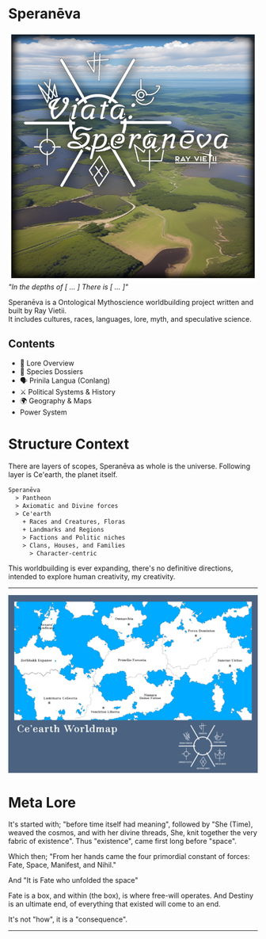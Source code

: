 # Speranēva  
![cover](./cover.png)
_"In the depths of [ ... ]  There is [ ... ]"_  

Speranēva is a Ontological Mythoscience worldbuilding project written and built by Ray Vietii.  
It includes cultures, races, languages, lore, myth, and speculative science.

## Contents
- 📜 Lore Overview
- 🧬 Species Dossiers
- 🗣️ Prinila Langua (Conlang)
- ⚔️ Political Systems & History
- 🌍 Geography & Maps
- Power System

# Structure Context

There are layers of scopes, Speranēva as whole is the universe. Following layer is Ce'earth, the planet itself.
```
Speranēva
  > Pantheon
  > Axiomatic and Divine forces
  > Ce'earth
    + Races and Creatures, Floras
    + Landmarks and Regions
    > Factions and Politic niches
    > Clans, Houses, and Families
      > Character-centric
```

This worldbuilding is ever expanding, there's no definitive directions, intended to explore human creativity, my creativity.

---
![worldmap](worldmap.png)

# Meta Lore

It's started with; "before time itself had meaning", followed by "She (Time), weaved the cosmos, and with her divine threads, She, knit together the very fabric of existence". Thus "existence", came first long before "space".

Which then; "From her hands came the four primordial constant of forces: Fate, Space, Manifest, and Nihil."

And "It is Fate who unfolded the space"

Fate is a box, and within (the box), is where free-will operates. And Destiny is an ultimate end, of everything that existed will come to an end.

It's not "how", it is a "consequence".

---
